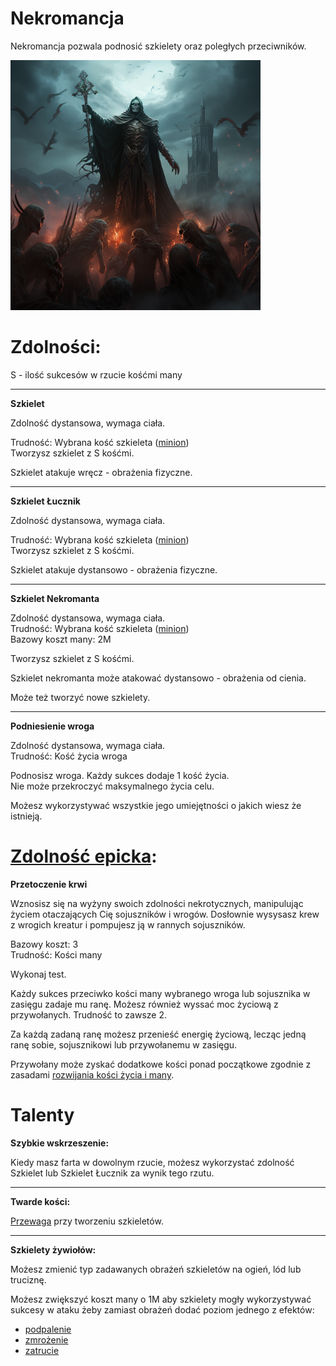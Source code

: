 # Nekromancja

Nekromancja pozwala podnosić szkielety oraz poległych przeciwników.

<img src="imgs/nekromancja.png" width="400">

# Zdolności:

S - ilość sukcesów w rzucie kośćmi many

___

**Szkielet**

Zdolność dystansowa, wymaga ciała.

Trudność: Wybrana kość szkieleta ([minion](/docs/boss-i-miniony.md))\
Tworzysz szkielet z S kośćmi.

Szkielet atakuje wręcz - obrażenia fizyczne.
___
**Szkielet Łucznik**

Zdolność dystansowa, wymaga ciała.

Trudność: Wybrana kość szkieleta ([minion](/docs/boss-i-miniony.md))\
Tworzysz szkielet z S kośćmi.

Szkielet atakuje dystansowo - obrażenia fizyczne.
___
**Szkielet Nekromanta**

Zdolność dystansowa, wymaga ciała.\
Trudność: Wybrana kość szkieleta ([minion](/docs/boss-i-miniony.md))\
Bazowy koszt many: 2M

Tworzysz szkielet z S kośćmi.

Szkielet nekromanta może atakować dystansowo - obrażenia od cienia.

Może też tworzyć nowe szkielety.
___
**Podniesienie wroga**

Zdolność dystansowa, wymaga ciała.\
Trudność: Kość życia wroga

Podnosisz wroga. Każdy sukces dodaje 1 kość życia.\
Nie może przekroczyć maksymalnego życia celu.

Możesz wykorzystywać wszystkie jego umiejętności o jakich wiesz że istnieją.

# [Zdolność epicka](/docs/zdolnosc-epicka.md):

**Przetoczenie krwi**

Wznosisz się na wyżyny swoich zdolności nekrotycznych, manipulując życiem otaczających Cię sojuszników i wrogów. Dosłownie wysysasz krew z wrogich kreatur i pompujesz ją w rannych sojuszników.

Bazowy koszt: 3\
Trudność: Kości many

Wykonaj test. 

Każdy sukces przeciwko kości many wybranego wroga lub sojusznika w zasięgu zadaje mu ranę. Możesz również wyssać moc życiową z przywołanych. Trudność to zawsze 2.

Za każdą zadaną ranę możesz przenieść energię życiową, lecząc jedną ranę sobie, sojusznikowi lub przywołanemu w zasięgu. 

Przywołany może zyskać dodatkowe kości ponad początkowe zgodnie z zasadami [rozwijania kości życia i many](/docs/levelowanie-postaci.md).

# Talenty

**Szybkie wskrzeszenie:**

Kiedy masz farta w dowolnym rzucie, możesz wykorzystać zdolność Szkielet lub Szkielet Łucznik za wynik tego rzutu.
___
**Twarde kości:**

[Przewaga](/docs/przewaga.md) przy tworzeniu szkieletów.
___
**Szkielety żywiołów:**

Możesz zmienić typ zadawanych obrażeń szkieletów na ogień, lód lub truciznę.

Możesz zwiększyć koszt many o 1M aby szkielety mogły wykorzystywać sukcesy w ataku żeby zamiast obrażeń dodać poziom jednego z efektów:
* [podpalenie](/docs/efekty/podpalenie.md)
* [zmrożenie](/docs/efekty/zmrozenie.md)
* [zatrucie](/docs/efekty/zatrucie.md)
